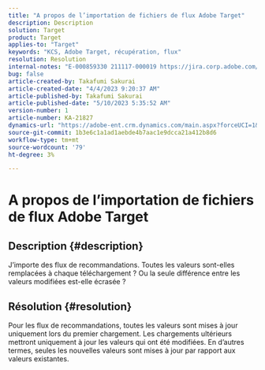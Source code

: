 ```yaml
---
title: "A propos de l’importation de fichiers de flux Adobe Target"
description: Description
solution: Target
product: Target
applies-to: "Target"
keywords: "KCS, Adobe Target, récupération, flux"
resolution: Resolution
internal-notes: "E-000859330 211117-000019 https://jira.corp.adobe.com/browse/RECS-5411"
bug: false
article-created-by: Takafumi Sakurai
article-created-date: "4/4/2023 9:20:37 AM"
article-published-by: Takafumi Sakurai
article-published-date: "5/10/2023 5:35:52 AM"
version-number: 1
article-number: KA-21827
dynamics-url: "https://adobe-ent.crm.dynamics.com/main.aspx?forceUCI=1&pagetype=entityrecord&etn=knowledgearticle&id=85cc9bf4-c9d2-ed11-a7c7-6045bd006ce9"
source-git-commit: 1b3e6c1a1ad1aebde4b7aac1e9dcca21a412b8d6
workflow-type: tm+mt
source-wordcount: '79'
ht-degree: 3%

---
```


# A propos de l’importation de fichiers de flux Adobe Target

## Description {#description}

J’importe des flux de recommandations. Toutes les valeurs sont-elles remplacées à chaque téléchargement ? Ou la seule différence entre les valeurs modifiées est-elle écrasée ?

## Résolution {#resolution}


Pour les flux de recommandations, toutes les valeurs sont mises à jour uniquement lors du premier chargement. Les chargements ultérieurs mettront uniquement à jour les valeurs qui ont été modifiées. En d’autres termes, seules les nouvelles valeurs sont mises à jour par rapport aux valeurs existantes.

